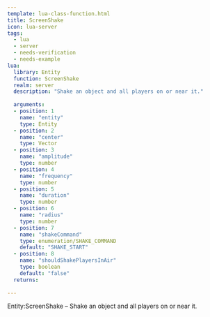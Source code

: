 ```yaml
---
template: lua-class-function.html
title: ScreenShake
icon: lua-server
tags:
  - lua
  - server
  - needs-verification
  - needs-example
lua:
  library: Entity
  function: ScreenShake
  realm: server
  description: "Shake an object and all players on or near it."
  
  arguments:
  - position: 1
    name: "entity"
    type: Entity
  - position: 2
    name: "center"
    type: Vector
  - position: 3
    name: "amplitude"
    type: number
  - position: 4
    name: "frequency"
    type: number
  - position: 5
    name: "duration"
    type: number
  - position: 6
    name: "radius"
    type: number
  - position: 7
    name: "shakeCommand"
    type: enumeration/SHAKE_COMMAND
    default: "SHAKE_START"
  - position: 8
    name: "shouldShakePlayersInAir"
    type: boolean
    default: "false"
  returns:
    
---
```


<div class="lua__search__keywords">
Entity:ScreenShake &#x2013; Shake an object and all players on or near it.
</div>

